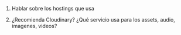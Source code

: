 1. Hablar sobre los hostings que usa

2. ¿Recomienda Cloudinary? ¿Qué servicio usa para los assets, audio, imagenes, videos?